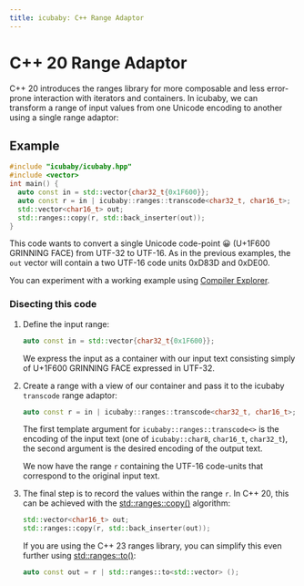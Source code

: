 ```yaml
---
title: icubaby: C++ Range Adaptor
---
```

# C++ 20 Range Adaptor

C++ 20 introduces the ranges library for more composable and less error-prone interaction with iterators and containers. In icubaby, we can transform a range of input values from one Unicode encoding to another using a single range adaptor:

## Example

~~~cpp
#include "icubaby/icubaby.hpp"
#include <vector>
int main() {
  auto const in = std::vector{char32_t{0x1F600}};
  auto const r = in | icubaby::ranges::transcode<char32_t, char16_t>;
  std::vector<char16_t> out;
  std::ranges::copy(r, std::back_inserter(out));
}
~~~

This code wants to convert a single Unicode code-point 😀 (U+1F600 GRINNING FACE) from UTF-32 to UTF-16.
As in the previous examples, the `out` vector will contain a two UTF-16 code units 0xD83D and 0xDE00.

You can experiment with a working example using [Compiler Explorer](https://godbolt.org/z/z94x9dvh3).

### Disecting this code

1. Define the input range:

    ~~~cpp
    auto const in = std::vector{char32_t{0x1F600}};
    ~~~

    We express the input as a container with our input text consisting simply of U+1F600 GRINNING FACE expressed in UTF-32.

2. Create a range with a view of our container and pass it to the icubaby `transcode` range adaptor:

    ~~~cpp
    auto const r = in | icubaby::ranges::transcode<char32_t, char16_t>;
    ~~~

    The first template argument for `icubaby::ranges::transcode<>` is the encoding of the input text (one of `icubaby::char8`, `char16_t`, `char32_t`), the second argument is the desired encoding of the output text.

    We now have the range `r` containing the UTF-16 code-units that correspond to the original input text.

3. The final step is to record the values within the range `r`. In C++ 20, this can be achieved with the [std::ranges::copy()](https://en.cppreference.com/w/cpp/algorithm/ranges/copy) algorithm:

    ~~~cpp
    std::vector<char16_t> out;
    std::ranges::copy(r, std::back_inserter(out));
    ~~~

    If you are using the C++ 23 ranges library, you can simplify this even further using [std::ranges::to()](https://en.cppreference.com/w/cpp/ranges/to):

    ~~~cpp
    auto const out = r | std::ranges::to<std::vector> ();
    ~~~

